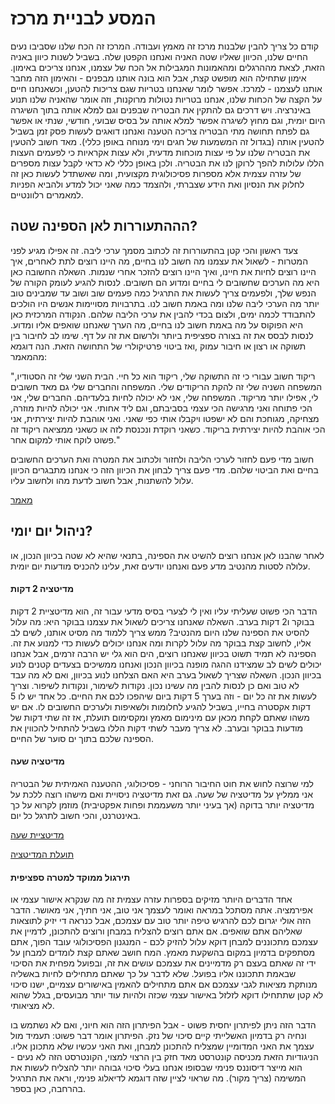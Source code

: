 המסע לבניית מרכז
======

קודם כל צריך להבין שלבנות מרכז זה מאמץ ועבודה. המרכז זה הכח שלנו שסביבו נעים החיים שלנו, הכיוון שאליו שטה האניה ואנחנו הקפטן שלה. בשביל לשנות כיוון באניה הזאת, לצאת מההרגלים ומהאמונות המגבילות אל הכח של עצמנו, אנחנו צריכים באימון. אימון שתחילה הוא מופשט קצת, אבל הוא בונה אותנו מבפנים - והאימון הזה מחבר אותנו לעצמנו - למרכז. אפשר לומר שאנחנו בטריות שגם צריכות להטען, וכשאנחנו חיים על הקצה של הכחות שלנו, אנחנו בטריות נטולות מרוקנות, וזה אומר שהאניה שלנו תנוע באינרציה. ויש דרכים גם להתקין את הבטריה שבפנים וגם למלא אותה בתוך השיגרה היום יומית, וגם מחוץ לשיגרה אפשר למלא אותה על בסיס שבועי, חודשי, שנתי או אפשר גם לפתח תחושה מתי הבטריה צריכה הטענה ואנחנו דואגים לעשות פסק זמן בשביל להטעין אותה (בגדול זה המשמעות של חגים וימי מנוחה באופן כללי). מאד חשוב להטעין את הבטריה שלנו על פי עצות מוכחות מדעית, ולא עצות אקראיות כי לפעמים העצות הללו עלולות להפך לרוקן לנו את הבטריה. ולכן באופן כללי לא כדאי לקבל עצות מספרים של עזרה עצמית אלא מספרות פסיכולוגית מקצועית, ומה שאשתדל לעשות כאן זה לחלוק את הנסיון ואת הידע שצברתי, ולהצמד כמה שאני יכול למדע ולהביא הפניות למאמרים רלוונטיים. 

## הההתעוררות לאן הספינה שטה? 

צעד ראשון והכי קטן בהתעוררות זה לכתוב מסמך ערכי ליבה. זה אפילו מגיע לפני המטרות - לשאול את עצמנו מה חשוב לנו בחיים, מה היינו רוצים לתת לאחרים, איך היינו רוצים לחיות את חיינו, ואיך היינו רוצים להזכר אחרי שנמות. השאלה החשובה כאן היא מה הערכים שחשובים לי בחיים ומדוע הם חשובים. לנסות להגיע לעומק הקורה של הנפש שלך, ולפעמים צריך לעשות את התרגיל כמה פעמים שוב ושוב עד שמבינים טוב יותר מה הערכי ליבה שלנו ומה באמת חשוב לנו. בתרבויות מסויימות אנשים היו הולכים להתבודד לכמה ימים, ולצום בכדי להבין את ערכי הליבה שלהם. הנקודה המרכזית כאן היא הפוקוס על מה באמת חשוב לנו בחיים, מה הערך שאנחנו שואפים אליו ומדוע. לנסות לבסס את זה בצורה ספציפית ביותר ולרשום את זה על דף. שימו לב לחיבור בין תשוקה או רצון או חיבור עמוק ,ואז ביטוי פרטיקולרי של התחושה הזאת. הנה דוגמא מהמאמר:

"ריקוד חשוב עבורי כי זה התשוקה שלי, ריקוד הוא כל חיי. הבית השני שלי זה הסטודיו, המשפחה השניה שלי זה להקת הריקודים שלי. המשפחה והחברים שלי גם מאד חשובים לי, אפילו יותר מריקוד. המשפחה שלי, אני לא יכולה לחיות בלעדיהם. החברים שלי, אני הכי פתוחה ואני מרגישה הכי עצמי בסביבתם, וגם ליד אחותי. אני יכולה להיות מוזרה, מצחיקה, מגוחכת והם לא ישפטו ויקבלו אותי כפי שאני. ואני אוהבת להיות יצירתית, אני הכי אוהבת להיות יצירתית בריקוד. כשאני רוקדת ונכנסת לזה או כשאני ממציאה ריקוד  זה פשוט לוקח אותי למקום אחר." 

חשוב מדי פעם לחזור לערכי הליבה ולחזור ולכתוב את המטרה ואת הערכים החשובים בחיים ואת הביטוי שלהם. מדי פעם צריך לבחון את הכיוון הזה כי אנחנו מתבגרים הכיוון עלול להשתנות, אבל חשוב לדעת מהו ולחשוב עליו. 

[מאמר](https://www.ncbi.nlm.nih.gov/pubmed/24405362)

## ניהול יום יומי? 

לאחר שהבנו לאן אנחנו רוצים להשיט את הספינה, בתנאי שהיא לא שטה בכיוון הנכון, או עלולה לסטות מהנטיב מדע פעם ואנחנו יודעים זאת, עלינו להכניס מודעות יום יומית. 

#### מדיטציה 2 דקות

הדבר הכי פשוט שעליתי עליו ואין לי לצערי בסיס מדעי עבור זה, הוא מדיטציית 2 דקות בבוקר ו2 דקות בערב. השאלה שאנחנו צריכים לשאול את עצמנו בבוקר היא: מה עלול להסיט את הספינה שלנו היום מהנטיב? ממש צריך ללמוד מה מסיט אותנו, לשים לב אליו, לחשוב קצת בבוקר מה עלול לקרות ומה אנחנו יכולים לעשות כדי למנוע את זה. הספינה לא תמיד תשוט בכיוון שאנחנו רוצים, הים הוא גלי יש הרבה זרמים, אבל אנחנו יכולים לשים לב שמצידנו ההגה מופנה בכיוון הנכון ואנחנו ממשיכים בצעדים קטנים לנוע בכיוון הנכון. השאלה שצריך לשאול בערב היא האם הצלחנו לנוע בכיוון, ואם לא מה עבד לא טוב ואם כן לנסות להבין מה עשינו נכון. נקודות לשימור, ונקודות לשיפור. וצריך לעשות את זה כל יום - וזה בערך 5 דקות ביום שיהפכו לכם את החיים. כל אחד יש לו 5 דקות אקסטרה בחייו, בשביל להגיע לחלומות ולשאיפות ולערכים החשובים לו. אם יש משהו שאתם לקחת מכאן עם מינימום מאמץ ומקסימום תועלת, אז זה שתי דקות של מודעות בבוקר ובערב. לא צריך מעבר לשתי דקות הללו בשביל להתחיל להכווין את הספינה שלכם בתוך ים סוער של החיים. 

#### מדיטציה שעה 

למי שרוצה לחוש את חוט החיבור הרוחני - פסיכולוגי, ההטענה האמיתית של הבטריה אני ממליץ על מדיטציה של שעה. גם זאת מדיטציה ניסויית ואם מישהו רוצה ללכת על מדיטציה יותר בדוקה (אך בעיני יותר משעממת ופחות אפקטיבית) מוזמן לקרוא על כך באינטרנט, והכי חשוב לתרגל כל יום.

[מדיטציית שעה](../../../practices/hour_meditation.md)

[תועלת המדיטציה](https://liveanddare.com/benefits-of-meditation/)

#### תירגול ממוקד למטרה ספציפית

אחד הדברים היותר מזיקים בספרות עזרה עצמית זה מה שנקרא אישור עצמי או אפירמציה. אתה מסתכל במראה ואומר לעצמך אני טוב, אני חתיך, אני מאושר. הדבר הזה אולי יגרום לכם להרגיש טיפה יותר טוב עם עצמכם, אבל כנראה די יזיק לתוצאות שאליהם אתם שואפים. אם אתם רוצים להצליח במבחן ורוצים להתכונן, לדמיין את עצמכם מתכוננים למבחן דוקא עלול להזיק לכם - המנגנון הפסיכולוגי עובד הפוך, אתם מסתפקים בדמיון במקום בהשקעת מאמץ. המח חושב שאתם קצת לומדים למבחן על ידי זה שאתם בעצם רק מדמיינים את עצמכם עושים את זה, ובפועל מפחית את הסיכוי שבאמת תתכוננו אליו בפועל. שלא לדבר על כך שאתם מתחילים לחיות באשליה מנותקת מציאות לגבי עצמכם אם אתם מתחילים להאמין באישורים עצמיים, ישנו סיכוי לא קטן שתתחילו דוקא לזלזל באישור עצמי שכזה ולהיות עוד יותר מבועסים, בגלל שהוא לא מציאותי. 

הדבר הזה ניתן לפיתרון יחסית פשוט - אבל הפיתרון הזה הוא חיוני, ואם לא נשתמש בו ונחיה רק בדמיון האשלייתי קיים סיכוי של נזק. הפיתרון אומר דבר פשוט: תעמיד מול עצמך את האני המדומיין שמצליח להתכונן למבחן, ואת האני עכשיו שלא מתכונן אליו. הניגודיות הזאת מכניסה קונטרסט מאד חזק בין הרצוי למצוי, הקונטרסט הזה לא נעים - הוא מייצר דיסוננס פנימי שבסופו אנחנו בעלי סיכוי גבוהה יותר להצליח לעשות את המשימה (צריך מקור). מה שראוי לציין שזה דוגמא לדיאלוג פנימי, וראה את התרגיל בהרחבה, כאן בספר. 
